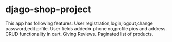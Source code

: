 # djago-shop-project
This app has following features:
    User registration,login,logout,change password,edit prfile.
    User fields added=> phone no,profile pics and address.
    CRUD functionality in cart.
    Giving Reviews.
    Paginated list of products.